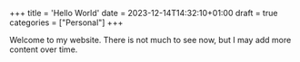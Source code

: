 +++
title = 'Hello World'
date = 2023-12-14T14:32:10+01:00
draft = true
categories = ["Personal"]
+++

Welcome to my website. There is not much to see now, but I may add more content over time.
